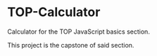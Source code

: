 # TOP-Calculator
Calculator for the TOP JavaScript basics section.

This project is the capstone of said section.
